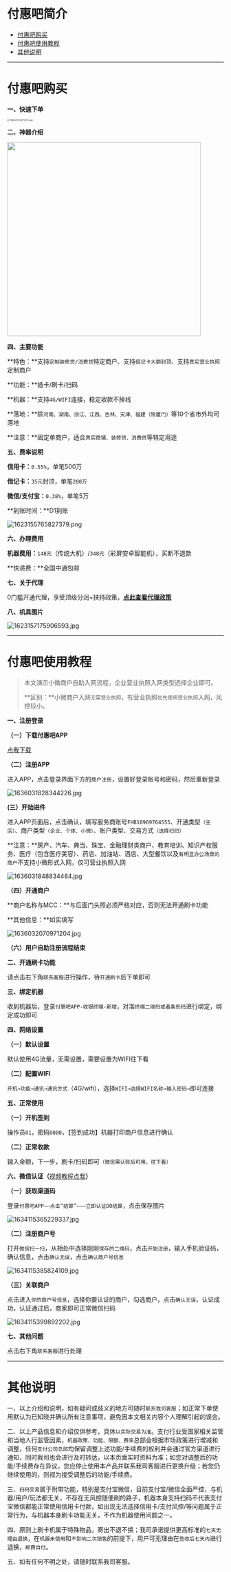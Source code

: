 # 付惠吧简介

- [付惠吧购买](#付惠吧购买)
- [付惠吧使用教程](#付惠吧使用教程)
- [其他说明](#其他说明)

-----

# 付惠吧购买

**一、快速下单**

[<img src="https://wiki.zjkmkj.com/media/202302271323127.png" alt="1569425353473233.png" style="zoom:33%;" />](https://kmshop.zjkmkj.com/pages/goods_details/index?id=29)

**二、神器介绍**

<img src=../media/1634391354792184.jpeg width=450 />

**四、主要功能**

**特色：**支持`定制装修贷/消费贷`特定商户、支持`借记卡大额封顶`、支持`真实营业执照`定制商户

**功能：**插卡/刷卡/扫码

**机器：**支持`4G/WIFI`连接，稳定收款不掉线

**落地：**除`河南、湖南、浙江、江西、吉林、天津、福建（除厦门）`等10个省市外均可落地

**注意：**固定单商户，适合`真实商铺、装修贷、消费贷`等特定用途

**五、费率说明**

**信用卡：**`0.55%`，单笔500万

**借记卡：**`35元`封顶，单笔`200万`

**微信/支付宝：**`0.38%`，单笔5万

**到账时间：**D1到账

![1623155765827379.png](../media/1623155765827379.png)

**六、办理费用**

**机器费用：**`148元`（传统大机）/`348元`（彩屏安卓智能机），买断不退款

**快递费：**全国中通包邮

**七、关于代理**

0门槛开通代理，享受顶级分润+扶持政策，[**点此查看代理政策**](agent/fhb.md)

**八、机具图片**

![1623157175906593.jpg](../media/1623157175906593.jpg)

------

# 付惠吧使用教程

> 本文演示小微商户自助入网流程，企业营业执照入网类型选择企业即可。
>
> **区别：**小微商户入网`无需营业执照`，有营业执照`优先使用营业执照`入网，风控较小。

**一、注册登录**

**（一）下载付惠吧APP**

[点我下载](http://fhbweb.fuhuiba.ltd/Download/AppDownload.html)

**（二）注册APP**

进入APP，点击登录界面下方的`商户注册`，设置好登录账号和密码，然后重新登录

![1636031828344226.jpg](../media/1636031828344226.jpg)

**(三）开始进件**

进入APP页面后，点击确认，填写服务商账号`FHB18969764555`、开通类型`（主店）`、商户类型`（企业、个体、小微）`、账户类型、交易方式`（选择扫码）`

**注意：**房产、汽车、典当、珠宝、金融理财类商户、教育培训、知识产权服务、医疗（包含医疗美容）、药店、加油站、酒店、大型餐饮以及`有明显办公场景的商户`不支持小微形式入网，仅可营业执照入网

![1636031848834484.jpg](../media/1636031848834484.jpg)

**（四）开通商户**

**商户名称与MCC：**与后面门头照必须严格对应，否则无法开通刷卡功能

**其他信息：**如实填写

![1636032070971204.jpg](../media/1636032070971204.jpg)

**（六）用户自助注册流程结束**

**二、开通刷卡功能**

请点击右下角`联系客服`进行操作，待`开通刷卡`后下单即可

**三、绑定机器**

收到机器后，登录`付惠吧APP-收银终端-新增`，对准`终端二维码或者条形码`进行绑定，绑定成功即可

**四、网络设置**

**（一）默认设置**

默认使用4G流量，无需设置，需要设置为WIFI往下看

**（二）配置WIFI**

`开机→功能→通讯→通讯方式`（4G/wifi），选择`WIFI→选择WIFI名称→输入密码→`即可连接

**五、正常使用**

**（一）开机签到**

操作员`01`，密码`0000`，【签到成功】机器打印商户信息进行确认

**（二）正常收款**

输入金额，下一步，刷卡/扫码即可`（微信需认账后可用，往下看）`

**六、微信认证（**[视频教程点我](https://mp.weixin.qq.com/s/3W-VZfGvSNNQQ8hJSt4A4A)**）**

**（一）获取渠道码**

登录`付惠吧APP——点击“结算”———立即认证D0结算`，点击保存图片

![1634115365229337.jpg](../media/1634115365229337.jpg)

**（二）注册商户号**

打开`微信扫一扫`，从相处中选择刚刚`保存的二维码`，点击`开始注册`，输入手机验证码，确认信息，点击`确认无误`，点击`确认商户号信息`

![1634115385824109.jpg](../media/1634115385824109.jpg)

**（三）关联商户**

点击进入`你的商户号信息`，选择你要认证的商户，勾选商户，点击`确认无误`，认证成功，认证通过后，商家即可正常微信扫码

![1634115399892202.jpg](../media/1634115399892202.jpg)

**七、其他问题**

点击右下角`联系客服`进行处理

---

# 其他说明

一、以上介绍和说明，如有疑问或歧义的地方可随时`联系我司客服`；如正常下单使用默认为已知晓并确认所有注意事项，避免因本文相关内容个人理解引起的误会。

二、以上产品信息和介绍仅供参考，具体`以实际交易为准`。支付行业受国家相关监管和当地人行监管因素，`机器政策、功能、限额、费率`总部会根据市场政策进行增减和调整，任何`支付公司总部`均保留调整上述功能/手续费的权利并会通过官方渠道进行通知，同时我司也会进行及时转达，以本页面实时资料为准；如您对调整后的功能/手续费存在异议，您应停止使用本产品并联系我司客服进行更换升级；若您仍继续使用的，则视为接受调整后的功能/手续费。

三、`扫码交易`属于附带功能，特别是支付宝微信，目前支付宝/微信全面严控，与机器/用户/玩法都无关，不存在无风控随便刷的路子，机器本身支持扫码不代表支付宝微信都能正常使用信用卡付款，如出现无法选择信用卡/支付风控/等问题属于正常行为，与机器本身刷卡功能无关，不作为机器使用问题之一。

四、原则上刷卡机属于特殊物品，寄出不退不换；我司承诺提供更高标准的`七天无理由退换`，在`机器未使用`和`不影响二次销售`的前提下，用户可无理由在`签收后七天内`进行退换，`邮费自付`。

五、如有任何不明之处，请随时联系我司客服。